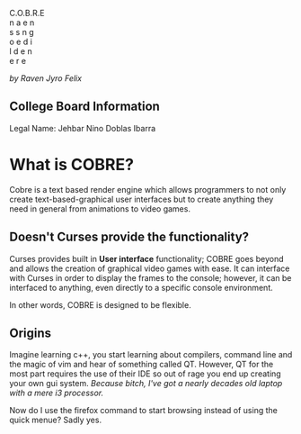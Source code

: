  C.O.B.R.E  
   n a e n  
   s s n g  
   o e d i  
   l d e n  
   e   r e  

_by Raven Jyro Felix_

College Board Information
-------------------------
Legal Name: Jehbar Nino Doblas Ibarra

What is COBRE?
==============
Cobre is a text based render engine which allows programmers to not only
create text-based-graphical user interfaces but to create anything they need in general
from animations to video games.

## Doesn't Curses provide the functionality?
Curses provides built in __User interface__ functionality; COBRE goes beyond and allows
the creation of graphical video games with ease. It can interface with Curses in order to
display the frames to the console; however, it can be interfaced to anything, even directly
to a specific console environment.

In other words, COBRE is designed to be flexible. 

Origins
-------
Imagine learning c++, you start learning about compilers, command line and the magic of vim and hear of something called
QT. However, QT for the most part requires the use of their IDE so out of rage you end up creating your own gui system. _Because bitch, I've got a nearly decades old laptop with a mere i3 processor._ 

Now do I use the firefox command to start browsing instead of using the quick menue? Sadly yes.

